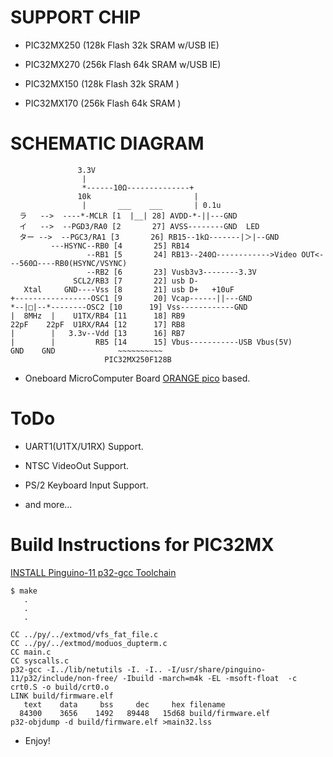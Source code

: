 # SUPPORT CHIP

* PIC32MX250 (128k Flash 32k SRAM w/USB IE)

* PIC32MX270 (256k Flash 64k SRAM w/USB IE)

* PIC32MX150 (128k Flash 32k SRAM )

* PIC32MX170 (256k Flash 64k SRAM )

# SCHEMATIC DIAGRAM


                   3.3V
                    |
                    *------10Ω--------------+
                   10k                       |
                    |       ___    ___       | 0.1u
      ラ   -->  ----*-MCLR [1  |__| 28] AVDD-*-||---GND
      イ   -->  --PGD3/RA0 [2       27] AVSS--------GND  LED
      ター -->  --PGC3/RA1 [3       26] RB15--1kΩ-------|＞|--GND
             ---HSYNC--RB0 [4       25] RB14
                     --RB1 [5       24] RB13--240Ω------------>Video OUT<---560Ω----RB0(HSYNC/VSYNC)
                     --RB2 [6       23] Vusb3v3--------3.3V
                  SCL2/RB3 [7       22] usb D-
       Xtal     GND----Vss [8       21] usb D+   +10uF
    +-----------------OSC1 [9       20] Vcap------||---GND
    *--|□|--*--------OSC2 [10      19] Vss------------GND
    |  8MHz  |    U1TX/RB4 [11      18] RB9
    22pF    22pF  U1RX/RA4 [12      17] RB8
    |        |   3.3v--Vdd [13      16] RB7
    |        |         RB5 [14      15] Vbus-----------USB Vbus(5V)
    GND    GND              ~~~~~~~~~~
                         PIC32MX250F128B


* Oneboard MicroComputer Board [ORANGE pico](http://www.picosoft.co.jp/orange/) based.


# ToDo

* UART1(U1TX/U1RX) Support.

* NTSC VideoOut Support.

* PS/2 Keyboard Input Support.

* and more...

# Build Instructions for PIC32MX

[INSTALL Pinguino-11 p32-gcc Toolchain](http://www.pinguino.cc/download.php)


    $ make
       .
       .
       .
    
    CC ../py/../extmod/vfs_fat_file.c
    CC ../py/../extmod/moduos_dupterm.c
    CC main.c
    CC syscalls.c
    p32-gcc -I../lib/netutils -I. -I.. -I/usr/share/pinguino-11/p32/include/non-free/ -Ibuild -march=m4k -EL -msoft-float  -c crt0.S -o build/crt0.o
    LINK build/firmware.elf
       text	   data	    bss	    dec	    hex	filename
      84300	   3656	   1492	  89448	  15d68	build/firmware.elf
    p32-objdump -d build/firmware.elf >main32.lss


* Enjoy!
